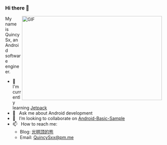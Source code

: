 ### Hi there 👋

<img align="right" height="270px" width="450px" alt="GIF" src='https://github-readme-stats.vercel.app/api?username=QuincySx&show_icons=true&hide=["title"]' />

My name is QuincySx, an Android software engineer.

- 🌱  &nbsp;  I'm currently learning [Jetpack](https://developer.android.com/jetpack)
- 💬  &nbsp;  Ask me about Android development
- 👯  &nbsp;  I’m looking to collaborate on [Android-Basic-Sample](https://github.com/QuincySx/Android-Basic-Sample)
- 📫  &nbsp;  How to reach me: 
   * Blog: [光明顶的熊](https://blog.smallraw.com/)
   * Email: QuincySxx@pm.me

<!--
**QuincySx/QuincySx** is a ✨ _special_ ✨ repository because its `README.md` (this file) appears on your GitHub profile.

Here are some ideas to get you started:

- 🔭 I’m currently working on ...
- 🌱 I’m currently learning ...
- 👯 I’m looking to collaborate on ...
- 🤔 I’m looking for help with ...
- 💬 Ask me about ...
- 📫 How to reach me: ...
- 😄 Pronouns: ...
- ⚡ Fun fact: ...
-->
